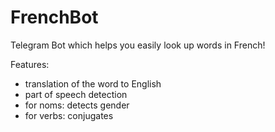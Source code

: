 # FrenchBot
Telegram Bot which helps you easily look up words in French!

Features:
* translation of the word to English
* part of speech detection
* for noms: detects gender
* for verbs: conjugates
